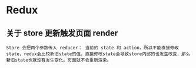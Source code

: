 # Redux

## 关于 store 更新触发页面 render

    Store 会把两个参数传入 reducer： 当前的 state 和 action，所以不能直接修改state，redux会比较新旧state的值，直接修改state会导致store内部的也发生改变，那么新旧state也就没有发生变化。页面就不会重新渲染。